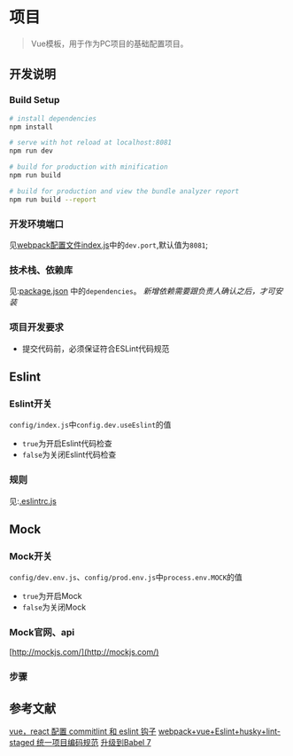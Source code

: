 # 项目

> Vue模板，用于作为PC项目的基础配置项目。

## 开发说明

### Build Setup

``` bash
# install dependencies
npm install

# serve with hot reload at localhost:8081
npm run dev

# build for production with minification
npm run build

# build for production and view the bundle analyzer report
npm run build --report
```

### 开发环境端口

见[webpack配置文件index.js](./config/index.js)中的`dev.port`,默认值为`8081`;

### 技术栈、依赖库

见:[package.json](./package.json) 中的`dependencies`。
_新增依赖需要跟负责人确认之后，才可安装_

### 项目开发要求

- 提交代码前，必须保证符合ESLint代码规范

## Eslint

### Eslint开关

`config/index.js`中`config.dev.useEslint`的值

- `true`为开启Eslint代码检查
- `false`为关闭Eslint代码检查

### 规则

见:[.eslintrc.js](./.eslintrc.js)

## Mock

### Mock开关

`config/dev.env.js`、`config/prod.env.js`中`process.env.MOCK`的值

- `true`为开启Mock
- `false`为关闭Mock

### Mock官网、api

[http://mockjs.com/](http://mockjs.com/)

### 步骤

## 参考文献

[vue，react 配置 commitlint 和 eslint 钩子](https://segmentfault.com/a/1190000015798675?utm_source=tag-newest)
[webpack+vue+Eslint+husky+lint-staged 统一项目编码规范](https://www.cnblogs.com/momo798/p/10876691.html)
[升级到Babel 7](https://babeljs.io/docs/en/v7-migration)
